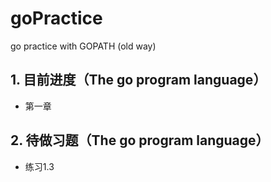 # goPractice
go practice with GOPATH (old way)

## 1. 目前进度（The go program language）

- 第一章

## 2. 待做习题（The go program language）

- 练习1.3